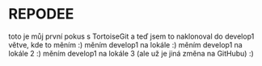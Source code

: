 # REPODEE
toto je můj první pokus s TortoiseGit
a teď jsem to naklonoval do develop1 větve, kde to měním :)
měním develop1 na lokále :)
měním develop1 na lokále 2 :)
měním develop1 na lokále 3 (ale už je jiná změna na GitHubu) :)
